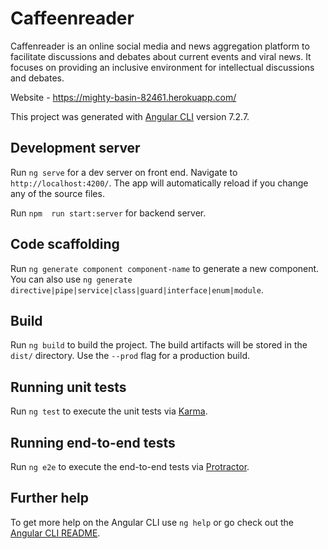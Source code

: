 # Caffeenreader

 Caffenreader is an online social media and news aggregation platform to facilitate discussions and debates about current events and viral news. It focuses on providing an inclusive environment for intellectual discussions and debates.

 Website -  https://mighty-basin-82461.herokuapp.com/

This project was generated with [Angular CLI](https://github.com/angular/angular-cli) version 7.2.7.

## Development server

Run `ng serve` for a dev server on front end. Navigate to `http://localhost:4200/`. The app will automatically reload if you change any of the source files.

Run  `npm  run start:server` for backend server. 

## Code scaffolding

Run `ng generate component component-name` to generate a new component. You can also use `ng generate directive|pipe|service|class|guard|interface|enum|module`.

## Build

Run `ng build` to build the project. The build artifacts will be stored in the `dist/` directory. Use the `--prod` flag for a production build.

## Running unit tests

Run `ng test` to execute the unit tests via [Karma](https://karma-runner.github.io).

## Running end-to-end tests

Run `ng e2e` to execute the end-to-end tests via [Protractor](http://www.protractortest.org/).

## Further help

To get more help on the Angular CLI use `ng help` or go check out the [Angular CLI README](https://github.com/angular/angular-cli/blob/master/README.md).
